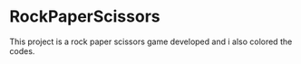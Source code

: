 # RockPaperScissors
 
 This project is a rock paper scissors game developed and i also colored the codes.
